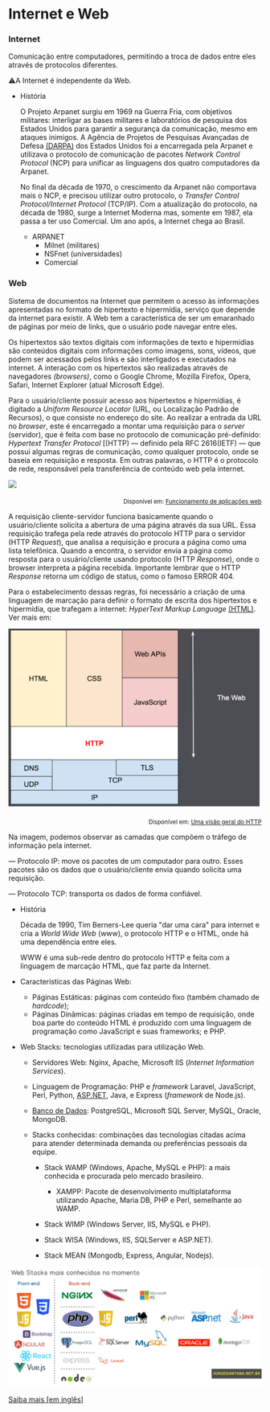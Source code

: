 # Internet e Web

### Internet

Comunicação entre computadores, permitindo a troca de dados entre eles através de protocolos diferentes.

:warning:A Internet é independente da Web. 

- História 

  O Projeto Arpanet surgiu em 1969 na Guerra Fria, com objetivos militares: interligar as bases militares e laboratórios de pesquisa dos Estados Unidos para garantir a segurança da comunicação, mesmo em ataques inimigos. A Agência de Projetos de Pesquisas Avançadas de Defesa [(DARPA)](https://www.darpa.mil/) dos Estados Unidos foi a encarregada pela Arpanet e utilizava o protocolo de comunicação de pacotes *Network Control Protocol* (NCP)  para unificar as linguagens dos quatro computadores da Arpanet. 

  No final da década de 1970, o crescimento da Arpanet não comportava mais o NCP, e precisou utilizar outro protocolo, o *Transfer Control Protocol/Internet Protocol* (TCP/IP). Com a atualização do protocolo, na década de 1980, surge a Internet Moderna mas, somente em 1987, ela passa a ter uso Comercial. Um ano após, a Internet chega ao Brasil.
  
  - ARPANET
    - Milnet (militares)
    - NSFnet (universidades)
    - Comercial

### Web

Sistema de documentos na Internet que permitem o acesso às informações apresentadas no formato de hipertexto e hipermídia, serviço que depende da internet para existir. A Web tem a característica de ser um emaranhado de páginas por meio de links, que o usuário pode navegar entre eles. 

Os hipertextos são textos digitais com informações de texto e hipermídias são conteúdos digitais com informações como imagens, sons, vídeos, que podem ser acessados pelos links e são interligados e executados na internet. A interação com os hipertextos são realizadas através de navegadores *(browsers)*, como o Google Chrome, Mozilla Firefox, Opera, Safari, Internet Explorer (atual Microsoft Edge).

Para o usuário/cliente possuir acesso aos hipertextos e hipermídias, é digitado a *Uniform Resource Locator* (URL, ou Localização Padrão de Recursos), o que consiste no endereço do site. Ao realizar a entrada da URL no *browser*, este é encarregado a montar uma requisição para o *server* (servidor), que é feita com base no protocolo de comunicação pré-definido: *Hypertext Transfer Protocol* [(HTTP) — definido pela RFC 2616(IETF) — que possui algumas regras de comunicação, como qualquer protocolo, onde se baseia em requisição e resposta. Em outras palavras, o HTTP é o protocolo de rede, responsável pela transferência de conteúdo web pela internet.

<img src="\cliente-servidor.png" style="width:80%;" />

<p style="text-align:right;"><small>Disponível em: <a href="https://www.softblue.com.br/site/page/id/CursoJSP">Funcionamento de aplicações web</a></small></p>

A requisição cliente-servidor funciona basicamente quando o usuário/cliente solicita a abertura de uma página através da sua URL. Essa requisição trafega pela rede através do protocolo HTTP para o servidor (HTTP *Request*), que analisa a requisição e procura a página como uma lista telefônica. Quando a encontra, o servidor envia a página como resposta para o usuário/cliente usando protocolo (HTTP *Response*), onde o browser interpreta a página recebida. Importante lembrar que o HTTP *Response* retorna um código de status, como o famoso ERROR 404. 

Para o estabelecimento dessas regras, foi necessário a criação de uma linguagem de marcação para definir o formato de escrita dos hipertextos e hipermídia, que trafegam a internet: *HyperText Markup Language* [(HTML)](https://developer.mozilla.org/pt-BR/docs/Web/HTML). Ver mais em: 

 

<img src="./HTTP & layers.png" width="500px">

<p style="text-align:right;"><small>Disponível em: <a href="https://developer.mozilla.org/pt-BR/docs/Web/HTTP/Overview">Uma visão geral do HTTP</a></small></p>

Na imagem, podemos observar as camadas que compõem o tráfego de informação pela internet. 

— Protocolo IP: move os pacotes de um computador para outro. Esses pacotes são os dados que o usuário/cliente envia quando solicita uma requisição.

— Protocolo TCP: transporta os dados de forma confiável.



- História

  Década de 1990, Tim Berners-Lee queria "dar uma cara" para internet e cria a *World Wide Web* (www), o protocolo HTTP e o HTML, onde há uma dependência entre eles.

  WWW é uma sub-rede dentro do protocolo HTTP e feita com a linguagem de marcação HTML, que faz parte da Internet.

- Características das Páginas Web:

  - Páginas Estáticas: páginas com conteúdo fixo (também chamado de *hardcode*);
  - Páginas Dinâmicas: páginas criadas em tempo de requisição, onde boa parte do conteúdo HTML é produzido com uma linguagem de programação como JavaScript e suas frameworks; e PHP.

- Web Stacks: tecnologias utilizadas para utilização Web.

  - Servidores Web: Nginx, Apache, Microsoft IIS (*Internet Information Services*).

  - Linguagem de Programação: PHP e *framework* Laravel, JavaScript, Perl, Python, [ASP.NET](https://github.com/MarleneMoraes/nunca-pare-de-aprender/tree/main/ASP.NET%20Core), Java, e Express (*framework* de Node.js).

  - [Banco de Dados](https://github.com/MarleneMoraes/nunca-pare-de-aprender/tree/main/Banco%20de%20Dados): PostgreSQL, Microsoft SQL Server, MySQL, Oracle, MongoDB.

  - Stacks conhecidas: combinações das tecnologias citadas acima para atender determinada demanda ou preferências pessoais da equipe. 

    - Stack WAMP (Windows, Apache, MySQL e PHP): a mais conhecida e procurada pelo mercado brasileiro. 

      - XAMPP: Pacote de desenvolvimento multiplataforma utilizando Apache, Maria DB, PHP e Perl, semelhante ao WAMP. 

    - Stack WIMP (Windows Server, IIS, MySQL e PHP).

    - Stack WISA (Windows, IIS, SQLServer e ASP.NET).

    - Stack MEAN (Mongodb, Express, Angular, Nodejs).

      

<img src="./webstacks.png">

[Saiba mais [em inglês]](https://tsh.io/blog/web-development-stacks/)

